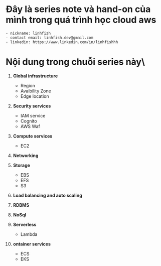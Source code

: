 

# Đây là series note và hand-on của mình trong quá trình học cloud aws
    - nickname: linhfizh
    - contact email: linhfish.dev@gmail.com
    - linkedin: https://www.linkedin.com/in/linhfishhh

# Nội dung trong chuỗi series này\
1. **Global infrastructure**
    - Region
    - Avaibility Zone
    - Edge location

2. **Security services**
    - IAM service
    - Cognito
    - AWS Waf

3. **Compute services**
    - EC2

4. **Networking**

5. **Storage**
    - EBS
    - EFS
    - S3

6. **Load balancing and auto scaling**

7. **RDBMS** 

8. **NoSql**

9. **Serverless**
    - Lambda

10. **ontainer services**
    - ECS
    - EKS